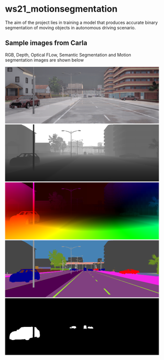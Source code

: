 # ws21_motionsegmentation

The aim of the project lies in training a model that produces accurate binary segmentation of moving objects in autonomous driving scenario. 

## Sample images from Carla

RGB, Depth, Optical FLow, Semantic Segmentation and Motion segmentation images are shown below

![RGB](/images/Carla/0183_rgb.png)
![Depth](/images/Carla/0183_depth.png)
![Opt_flow](/images/Carla/0183_opt_flow.png)
![Semseg](/images/Carla/0183_semseg.png)
![Motionseg](/images/Carla/0183_motionseg.png)